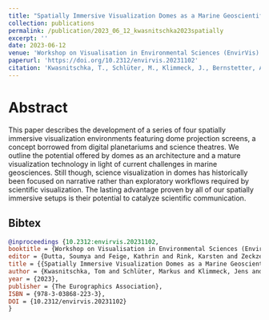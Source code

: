 ```yaml
---
title: "Spatially Immersive Visualization Domes as a Marine Geoscientific Research Tool"
collection: publications
permalink: /publication/2023_06_12_kwasnitschka2023spatially
excerpt: ''
date: 2023-06-12
venue: 'Workshop on Visualisation in Environmental Sciences (EnvirVis)'
paperurl: 'https://doi.org/10.2312/envirvis.20231102'
citation: 'Kwasnitschka, T., Schlüter, M., Klimmeck, J., Bernstetter, A., Gross, F., and Peters, I. (2023) "Spatially Immersive Visualization Domes as a Marine Geoscientific Research Tool"; Workshop on Visualisation in Environmental Sciences (EnvirVis)'
---
```


# Abstract

This paper describes the development of a series of four spatially immersive visualization environments featuring dome projection screens, a concept borrowed from digital planetariums and science theatres. We outline the potential offered by domes as an architecture and a mature visualization technology in light of current challenges in marine geosciences. Still though, science visualization in domes has historically been focused on narrative rather than exploratory workflows required by scientific visualization. The lasting advantage proven by all of our spatially immersive setups is their potential to catalyze scientific communication.


## Bibtex

```bibtex
@inproceedings {10.2312:envirvis.20231102,
booktitle = {Workshop on Visualisation in Environmental Sciences (EnvirVis)},
editor = {Dutta, Soumya and Feige, Kathrin and Rink, Karsten and Zeckzer, Dirk},
title = {{Spatially Immersive Visualization Domes as a Marine Geoscientific Research Tool}},
author = {Kwasnitschka, Tom and Schlüter, Markus and Klimmeck, Jens and Bernstetter, Armin and Gross, Felix and Peters, Isabella},
year = {2023},
publisher = {The Eurographics Association},
ISBN = {978-3-03868-223-3},
DOI = {10.2312/envirvis.20231102}
}
```